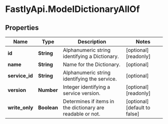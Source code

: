 # FastlyApi.ModelDictionaryAllOf

## Properties

Name | Type | Description | Notes
------------ | ------------- | ------------- | -------------
**id** | **String** | Alphanumeric string identifying a Dictionary. | [optional] [readonly] 
**name** | **String** | Name for the Dictionary. | [optional] 
**service_id** | **String** | Alphanumeric string identifying the service. | [optional] 
**version** | **Number** | Integer identifying a service version. | [optional] [readonly] 
**write_only** | **Boolean** | Determines if items in the dictionary are readable or not. | [optional] [default to false]


